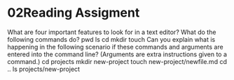 # 02Reading Assigment
What are four important features to look for in a text editor?
What do the following commands do?
pwd
ls
cd
mkdir
touch
Can you explain what is happening in the following scenario if these commands and arguments are entered into the command line? (Arguments are extra instructions given to a command.)
cd projects
mkdir new-project
touch new-project/newfile.md
cd ..
ls projects/new-project
